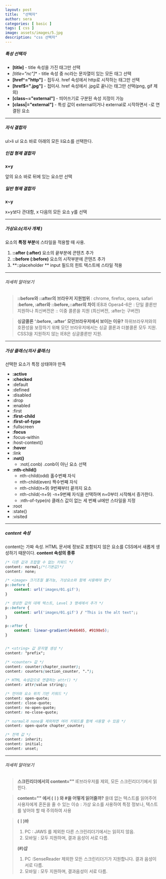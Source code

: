 ```yaml
---
layout: post
title:  "선택자"
author: sera
categories: [ basic ]
tags: [ css ]
image: assets/images/5.jpg
description: "css 선택자"
---
```



##### 특성 선택자

* **[title]** - title 속성을 가진 태그만 선택
* **[title*="nc"]** - title 속성 중 nc라는 문자열이 있는 모든 태그 선택
* **[href^="http"]** - 접두사. href 속성에서 http로 시작하는 태그만 선택
* **[href$=".jpg"]** - 접미사. href 속성에서 .jpg로 끝나는 태그만 선택(png, gif 제외)
* **[class~="external"]** - 띄어쓰기로 구분된 속성 지정이 가능
* **[class|="external"]** - 특성 값이 external이거나 external로 시작하면서 -로 연결된 요소

***

##### 자식 결합자

ul>li ul 요소 바로 아래의 모든 li요소를 선택한다.

##### 인접 형제 결합자
**x+y**

앞의 요소 바로 뒤에 있는 요소만 선택

##### 일반 형제 결합자
**x~y**

x+y보다 관대함, x 다음의 모든 요소 y를 선택



***

##### 가상요소(의사 개체 )

요소의 **특정 부분**에 스타일을 적용할 때 사용.

1. **::after (:after)** 요소의 끝부분에 콘텐츠 추가
2. **::before (:before)** 요소의 시작부분에 콘텐츠 추가
3. **::placeholder ** input 필드의 힌트 텍스트에 스타일 적용

***


###### 자세히 알아보기
> **::before와 ::after의 브라우저 지원범위** : chrome, firefox, opera, safari
> **:before, :after와 ::before,::after의 차이**
> IE8과 Opera4-6은 : 단일 콜론만 지원하나 최신버전은 :: 이중 콜론을 지원 (최신버전, :after는 구버전)

> **싱글콜론 ‘:before, :after’ 모던브라우저에서 보이는 이유?**
> 하위브라우저와의 호환성을 보장하기 위해 모던 브라우저에서는 싱글 콜론과 더블콜론 모두 지원. CSS3을 지원하지 않는 IE8은 싱글콜론만 지원.


***


##### 가상 클래스(의사 클래스)

선택한 요소가 특정 상태여야 만족

* **:active** 
* **:checked** 
* :default
* :defined
* :disabled
* :drop
* :enabled
* :first
* **:first-child** 
* **:first-of-type** 
* :fullscreen
* **:focus** 
* :focus-within
* :host-context()
* **:hover** 
* :link
* **:not()** 
  * :not(.conb) .conb이 아닌 요소 선택
* **:nth-child()** 
  * nth-child(odd) 홀수번째 자식
  * nth-child(even) 짝수번째 자식
  * nth-child(n+9) 9번째부터 끝까지 요소
  * nth-child(-n+9) -n+9번째 자식을 선택하며 n=0부터 시작해서 증가한다.
  * :nth-of-type(n) 클래스 값이 없는 세 번째 ul에만 스타일을 지정
* :root
* :state()  
* :visited 

***


##### content 속성
content는 가짜 속성. HTML 문서에 정보로 포함되지 않은 요소를 CSS에서 새롭게 생성하기 때문이다.
**content 속성의 종류**

```css
/* 다른 값과 조합할 수 없는 키워드 */
content: normal;/*(기본값)*/
content: none;

/* <image> 크기조절 불가능, 가상요소와 함께 사용해야 함*/
p::before {
    content: url('images/01.gif');
}

/* 생성한 값의 대체 텍스트, Level 3 명세에서 추가 */
p::before {
    content: url('images/01.gif') / "This is the alt text";;
}

p::after {
	content: linear-gradient(#e66465, #9198e5);
}


/* <string> 값 문자열 생성 */
content: "prefix";

/* <counter> 값 */
content: counter(chapter_counter);
content: counters(section_counter, ".");

/* HTML 속성값으로 연결하는 attr() */
content: attr(value string);

/* 언어와 요소 위치 기반 키워드 */
content: open-quote;
content: close-quote;
content: no-open-quote;
content: no-close-quote;

/* normal과 none을 제외하면 여러 키워드를 함께 사용할 수 있음 */
content: open-quote chapter_counter;

/* 전역 값 */
content: inherit;
content: initial;
content: unset;

```

***


###### 자세히 알아보기
> **스크린리더에서의 content=""**
> IE브라우저를 제외, 모든 스크린리더기에서 읽힌다.

> **content="" 에서 (ㅣ) 와 #을 어떻게 읽어줄까?**
> 쓸데 없는 텍스트를 읽어주어 사용자에게 혼돈을 줄 수 있는 이슈 : 가상 요소를 사용하여 특정 정보나, 텍스트를 넣어야 할 때 주의하여 사용

> **(ㅣ)바**
> 1. PC : JAWS 를 제외한 다른 스크린리더기에서는 읽히지 않음.
> 2. 모바일 : 모두 지원하며, 결과 음성이 서로 다름.
> 
> **(#)샵**
> 1. PC :SenseReader 제외한 모든 스크린리더기가 지원합니다. 결과 음성이 서로 다름.
> 2. 모바일 : 모두 지원하며, 결과음성이 서로 다름.
